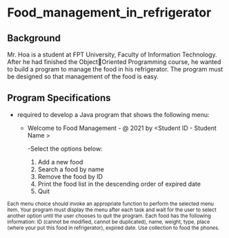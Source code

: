# Food_management_in_refrigerator

## Background
 Mr. Hoa is a student at FPT University, Faculty of Information Technology. After he had finished the ObjectOriented Programming course, he wanted to build a program to manage the food in his refrigerator. The program must 
be designed so that management of the food is easy.

## Program Specifications

- required to develop a Java program that shows the following menu:

  - Welcome to Food Management - @ 2021 by <Student ID - Student Name >
  
    -Select the options below:
      1. Add a new food
      2. Search a food by name
      3. Remove the food by ID
      4. Print the food list in the descending order of expired date
      5. Quit

<sub> Each menu choice should invoke an appropriate function to perform the selected menu item. Your program must display 
the menu after each task and wait for the user to select another option until the user chooses to quit the program. Each 
food has the following information: ID (cannot be modified, cannot be duplicated), name, weight, type, place (where your 
put this food in refrigerator), expired date. Use collection to food the phones.
</sub>
